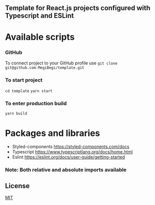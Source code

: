 ## Template for React.js projects configured with Typescript and ESLint

# Available scripts

### GitHub 

To connect project to your GitHub profile use `git clone git@github.com:MegiBegi/template.git`

### To start project

`cd template`
`yarn start`

### To enter production build 

`yarn build`

# Packages and libraries
* Styled-components https://styled-components.com/docs
* Typescript https://www.typescriptlang.org/docs/home.html
* Eslint https://eslint.org/docs/user-guide/getting-started


### Note: Both relative and absolute imports available

## License
[MIT](https://choosealicense.com/licenses/mit/)